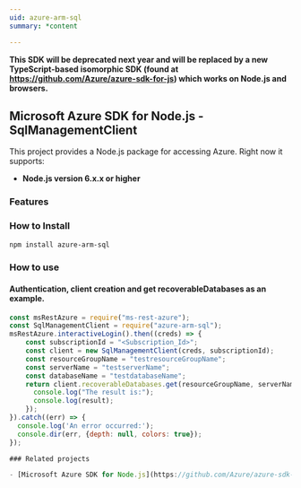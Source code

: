 ```yaml
---
uid: azure-arm-sql
summary: *content

---
```

**This SDK will be deprecated next year and will be replaced by a new TypeScript-based isomorphic SDK (found at https://github.com/Azure/azure-sdk-for-js) which works on Node.js and browsers.**
## Microsoft Azure SDK for Node.js - SqlManagementClient
This project provides a Node.js package for accessing Azure. Right now it supports:
- **Node.js version 6.x.x or higher**

### Features


### How to Install

```bash
npm install azure-arm-sql
```

### How to use

#### Authentication, client creation and get recoverableDatabases as an example.

```javascript
const msRestAzure = require("ms-rest-azure");
const SqlManagementClient = require("azure-arm-sql");
msRestAzure.interactiveLogin().then((creds) => {
    const subscriptionId = "<Subscription_Id>";
    const client = new SqlManagementClient(creds, subscriptionId);
    const resourceGroupName = "testresourceGroupName";
    const serverName = "testserverName";
    const databaseName = "testdatabaseName";
    return client.recoverableDatabases.get(resourceGroupName, serverName, databaseName).then((result) => {
      console.log("The result is:");
      console.log(result);
    });
}).catch((err) => {
  console.log('An error occurred:');
  console.dir(err, {depth: null, colors: true});
});

### Related projects

- [Microsoft Azure SDK for Node.js](https://github.com/Azure/azure-sdk-for-node)
